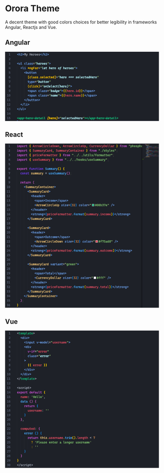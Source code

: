 # Orora Theme

A decent theme with good colors choices for better legibility in frameworks Angular, Reactjs and Vue.

## Angular
![screenshot](screenshots/angular.png?raw=true 'screenshot')
## React
![screenshot](screenshots/reactjs.png?raw=true 'screenshot')
## Vue
![screenshot](screenshots/vuejs.png?raw=true 'screenshot')